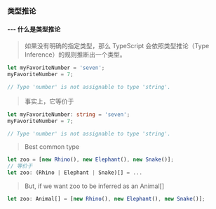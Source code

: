 ### 类型推论
#### --- 什么是类型推论
> 如果没有明确的指定类型，那么 TypeScript 会依照类型推论（Type Inference）的规则推断出一个类型。
```typescript
let myFavoriteNumber = 'seven';
myFavoriteNumber = 7;

// Type 'number' is not assignable to type 'string'.
```
> 事实上，它等价于
```typescript
let myFavoriteNumber: string = 'seven';
myFavoriteNumber = 7;

// Type 'number' is not assignable to type 'string'.
```
> Best common type
```typescript
let zoo = [new Rhino(), new Elephant(), new Snake()];
// 等价于
let zoo: (Rhino | Elephant | Snake)[] = ...
```
> But, if we want zoo to be inferred as an Animal[]
```typescript
let zoo: Animal[] = [new Rhino(), new Elephant(), new Snake()];
```
